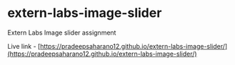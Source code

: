# extern-labs-image-slider
Extern Labs Image slider assignment

Live link - [https://pradeepsaharano12.github.io/extern-labs-image-slider/](https://pradeepsaharano12.github.io/extern-labs-image-slider/)
